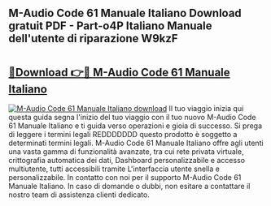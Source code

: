 ## M-Audio Code 61 Manuale Italiano Download gratuit PDF - Part-o4P Italiano Manuale dell'utente di riparazione W9kzF

# <h2><a href="http://dffxtj.blite.top/?on=M-Audio+Code+61+Manuale+Italiano">🔗Download 👉🔴 M-Audio Code 61 Manuale Italiano</a></h2>

[![M-Audio Code 61 Manuale Italiano download](https://i.imgur.com/lujVjoI.png)](http://dffxtj.blite.top/?on=M-Audio+Code+61+Manuale+Italiano)
Il tuo viaggio inizia qui questa guida segna l'inizio del tuo viaggio con il tuo nuovo M-Audio Code 61 Manuale Italiano e ti guida verso operazioni e gioia di successo. Si prega di leggere i termini legali REDDDDDDD questo prodotto è soggetto a determinati termini legali. M-Audio Code 61 Manuale Italiano offre agli utenti una vasta gamma di funzionalità avanzate, tra cui rete privata virtuale, crittografia automatica dei dati, Dashboard personalizzabile e accesso multiutente, tutti accessibili tramite L'interfaccia utente snella e personalizzabile. In contatto con noi per il supporto M-Audio Code 61 Manuale Italiano. In caso di domande o dubbi, non esitare a contattare il nostro team di assistenza clienti dedicato.
